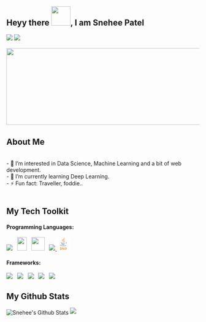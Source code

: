 
## Heyy there <img src="https://raw.githubusercontent.com/nixin72/nixin72/master/wave.gif" width="50" height="50"/>,  I am Snehee Patel
<a href="mailto:snemvp2001@gmail.com">
<img src="https://img.shields.io/badge/Gmail-D14836?style=for-the-badge&logo=gmail&logoColor=white"></a>
<a href="https://www.linkedin.com/in/SneheePatel/">
<img src="https://img.shields.io/badge/LinkedIn-0077B5?style=for-the-badge&logo=linkedin&logoColor=white"></a>
<br><br>
<img src="https://i.pinimg.com/originals/4c/d6/ea/4cd6eaa599851725aa5a195d162fb20d.gif" width="1050" height="200">
<h2>About Me</h2><br>
- 👀 I’m interested in Data Science, Machine Learning and a bit of web development.<br>
- 🌱 I’m currently learning Deep Learning.<br>
- ⚡ Fun fact: Traveller, foddie..
<br><br>
<h2>My Tech Toolkit</h2>
<h4>Programming Languages: </h4>
<div style = "display: inline-block">
<a href="https://devdocs.io/html/">
<img src= "https://camo.githubusercontent.com/309bd1d3bd253dff456421a439882e5189b95a839120f0555d7172ff277e99c3/68747470733a2f2f75706c6f61642e77696b696d656469612e6f72672f77696b6970656469612f636f6d6d6f6e732f7468756d622f362f36312f48544d4c355f6c6f676f5f616e645f776f72646d61726b2e7376672f35313270782d48544d4c355f6c6f676f5f616e645f776f72646d61726b2e7376672e706e67" width = "35"/></a>&nbsp;&nbsp;
<a href="https://devdocs.io/css/">
<img src = "https://camo.githubusercontent.com/cf001d2a684fad204e899dab911627fbe9180dbaf26f89c432f438a375e88e6a/68747470733a2f2f75706c6f61642e77696b696d656469612e6f72672f77696b6970656469612f636f6d6d6f6e732f7468756d622f642f64352f435353335f6c6f676f5f616e645f776f72646d61726b2e7376672f3132303070782d435353335f6c6f676f5f616e645f776f72646d61726b2e7376672e706e67" width = "25" height = "35"></a>&nbsp;&nbsp;
<a href="https://devdocs.io/c/">
<img src="https://seeklogo.com/images/C/c-programming-language-logo-9B32D017B1-seeklogo.com.png" width="35" height="35"></a>&nbsp;&nbsp;
 <a href="https://docs.python.org/3/">
<img src = "https://camo.githubusercontent.com/8189f2ee1a17bae39d5d80aac35701add11c79eacc3a84eaf4971d63998e87a0/68747470733a2f2f63646e332e69636f6e66696e6465722e636f6d2f646174612f69636f6e732f6c6f676f732d616e642d6272616e64732d61646f62652f3531322f3236375f507974686f6e2d3531322e706e67" width = "35"/> </a>
 <a href="https://docs.oracle.com/en/java/">
<img src = "https://raw.githubusercontent.com/github/explore/80688e429a7d4ef2fca1e82350fe8e3517d3494d/topics/java/java.png" width ="35" height ="35"></a>
</div>

<h4>Frameworks:</h4>
<div style="display:inline-block">
 <a href="https://getbootstrap.com/docs/4.1/getting-started/introduction/">
  <img src="https://img.icons8.com/color/2x/bootstrap.png" width="35"/></a>&nbsp;&nbsp;
 <a href="https://jupyter-notebook.readthedocs.io/en/stable/">
  <img src="https://upload.wikimedia.org/wikipedia/commons/thumb/3/38/Jupyter_logo.svg/1200px-Jupyter_logo.svg.png" width="35"/></a>&nbsp;&nbsp;
  <a href="https://git-scm.com/docs/git">
  <img src="https://git-scm.com/images/logos/downloads/Git-Icon-1788C.png" width="35"/></a>&nbsp;&nbsp;
 <a href="https://www.djangoproject.com/">
  <img src="https://www.djangoproject.com/m/img/logos/django-logo-negative.png" width="35"/></a>&nbsp;&nbsp;
 <a href="https://flask.palletsprojects.com/en/2.2.x/">
  <img src="https://miro.medium.com/v2/resize:fit:800/1*Q5EUk28Xc3iCDoMSkrd1_w.png" width="35"/></a>&nbsp;&nbsp;
</div>
<br>
<h2>My Github Stats</h2>
<img align="center" alt="Snehee's Github Stats" src="https://github-readme-stats.vercel.app/api?username=Snehee2901&theme=synthwave&show_icons=true&count_private=true" />
<img src ="https://github-readme-stats.vercel.app/api/top-langs/?username=Snehee2901&theme=tokyonight&layout=compact"/>
<!---
Snehee2901/Snehee2901 is a ✨ special ✨ repository because its `README.md` (this file) appears on your GitHub profile.
You can click the Preview link to take a look at your changes.
--->
